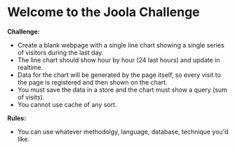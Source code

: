 Welcome to the Joola Challenge
===================

**Challenge:** 
- Create a blank webpage with a single line chart showing a single series of visitors during the last day.
- The line chart should show hour by hour (24 last hours) and update in realtime. 
- Data for the chart will be generated by the page itself, so every visit to the page is registered and then shown on the chart.
- You must save the data in a store and the chart must show a query (sum of visits).
- You cannot use cache of any sort.

**Rules:**
- You can use whatever methodolgy, language, database, technique you'd like.


